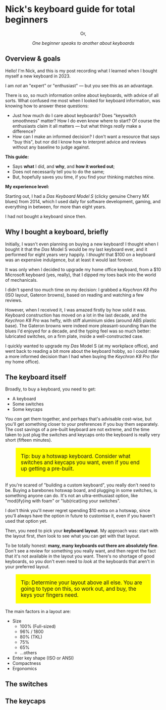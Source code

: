 # Nick's keyboard guide for total beginners

<center>
Or,

_One beginner speaks to another about keyboards_
</center>

## Overview & goals

Hello! I'm Nick, and this is my post recording what I learned when I bought myself a new keyboard in 2023.

I am _not_ an "expert" or "enthusiast" — but you see this as an advantage.

There is so, so much information online about keyboards, with advice of all sorts. What confused me most when I looked for keyboard information, was knowing how to answer these questions:

* Just how much do I care about keyboards? Does "keyswitch smoothness" matter? How I do even know where to start? Of course the enthusiasts claim it all matters — but what things _really_ make a difference?
* How can I make an informed decision? I don't want a resource that says "buy this", but nor did I know how to interpret advice and reviews without any baseline to judge against.

**This guide:**
* Says **what** I did, and **why**, and **how it worked out**;
* Does not necessarily tell you to do the same;
* But, hopefully saves you time, if you find your thinking matches mine.

**My experience level:**

Starting out, I had a _Das Keyboard Model S_ (clicky genuine Cherry MX blues) from 2014, which I used daily for software development, gaming, and everything in between, for more than eight years.

I had not bought a keyboard since then.

## Why I bought a keyboard, briefly

Initially, I wasn't even planning on buying a new keyboard! I thought when I bought it that the _Das_ Model S would be my last keyboard ever, and it performed for eight years very happily. I _thought_ that $100 on a keyboard was an expensive indulgence, but at least it would last forever.

It was only when I decided to upgrade my home office keyboard, from a $10 Microsoft keyboard (yes, really), that I dipped my toes back into the world of mechanicals.

I didn't spend too much time on my decision: I grabbed a _Keychron K8 Pro_ (ISO layout, Gateron browns), based on reading and watching a few reviews.

However, when I received it, I was amazed firstly by how solid it was. Keyboard construction has moved on a lot in the last decade, and the _Keychron K8 Pro_ was hefty, with stiff aluminium sides (around ABS plastic base). The Gateron browns were indeed more pleasant-sounding than the blues I'd enjoyed for a decade, and the typing feel was so much better: lubricated switches, on a firm plate, inside a well-constructed case.

I quickly wanted to upgrade my _Das_ Model S (at my workplace office), and went back to reading a bit more about the keyboard hobby, so I could make a more informed decision than I had when buying the _Keychron K8 Pro_ (for my home office).

## The keyboard itself

Broadly, to buy a keyboard, you need to get:
* A keyboard
* Some switches
* Some keycaps

You _can_ get them together, and perhaps that's advisable cost-wise, but you'll get something closer to your preferences if you buy them separately. The cost savings of a pre-built keyboard are not extreme, and the time taken to just plug the switches and keycaps onto the keyboard is really very short (fifteen minutes).

<style>
  .callout {
    margin-left: 2em;
    margin-right: 2em;
    padding: 1em;
    font-size: 120%;
    background: yellow;
  }
</style>

<p class="callout">Tip: buy a hotswap keyboard. Consider what switches and keycaps you want, even if you end up getting a pre-built.</p>

If you're scared of "building a custom keyboard", you really don't need to be. Buying a barebones hotswap board, and plugging in some switches, is something anyone can do. It's not an ultra-enthusiast option, like "mod(ify)ing with foam" or "lub(ricat)ing your switches".

I don't think you'll never regret spending $10 extra on a hotswap, since you'll always have the option in future to customise it, even if you haven't used that option yet.

Then, you need to pick your **keyboard layout**. My approach was: start with the layout first, _then_ look to see what you can get with that layout.

To be totally honest: **many, many keyboards out there are absolutely fine**. Don't see a review for something you really want, and then regret the fact that it's not available in the layout you want. There's no shortage of good keyboards, so you don't even need to _look_ at the keyboards that aren't in your preferred layout.

<p class="callout">Tip: Determine your layout above all else. You are going to type on this, so work out, and buy, the keys your fingers need.</p>

The main factors in a layout are:

- Size
  * 100% (Full-sized)
  * 96% / 1800
  * 80% (TKL)
  * 75%
  * 65%
  * ...others
- Enter key shape (ISO or ANSI)
- Compactness
- Ergonomics

## The switches

## The keycaps